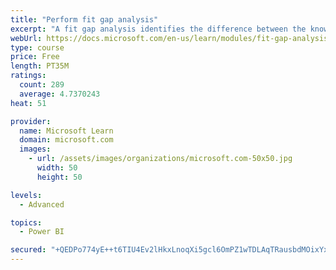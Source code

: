 ```yaml
---
title: "Perform fit gap analysis"
excerpt: "A fit gap analysis identifies the difference between the known requirements and the proposed or current solution. This module covers performing a fit gap analysis."
webUrl: https://docs.microsoft.com/en-us/learn/modules/fit-gap-analysis/
type: course
price: Free
length: PT35M
ratings:
  count: 289
  average: 4.7370243
heat: 51

provider:
  name: Microsoft Learn
  domain: microsoft.com
  images:
    - url: /assets/images/organizations/microsoft.com-50x50.jpg
      width: 50
      height: 50

levels:
  - Advanced

topics:
  - Power BI

secured: "+QEDPo774yE++t6TIU4Ev2lHkxLnoqXi5gcl6OmPZ1wTDLAqTRausbdMOixYxXu8UugTi0G+pObiJ+G7zJFNLk0we4Xe85kT5QA0vEoeQWk1FM7X5NUWG6RoPiPW9Pu4pqxyLrxWXf14MQxgWPayw2YstbMX51yHn2SW0peKXrYwah+CfJV0oJKnq4SFIVthvpYqdGPyLnDIGrBsdEees3uUOnVGpYhoeCgLChQqaDGEW5uSNGSYfqU36hRs7FndelkoXvOMOI5Xp658XlfzS6vd30h7Tb2ex+9ZjhlPJF2/1ZnkhBK/lXXaWn6bmZVHjz7LkiQGnZyK0B30NZsBT2tFkxEblRBqPAczBJwc/vBVsMrtD+tolYX8tBZ85AYTdV1az5zLzDZ0rhdoMkpq/g==;qMKeYh3fXez8QJ/cJD/MPg=="
---
```


